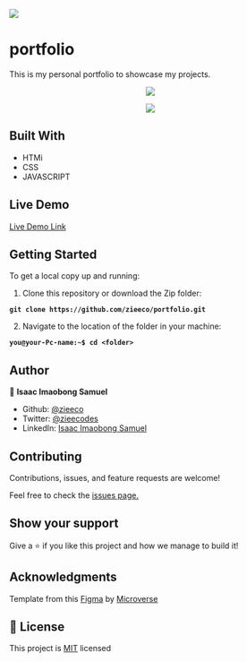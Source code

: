 ![](https://img.shields.io/badge/Microverse-blueviolet)

# portfolio

This is my personal portfolio to showcase my projects.

<p align="center">
  <img src="../images/mobile_portfolio.png"/>
</p>

<p align="center">
  <img src="../images/portfolio.png"/>
</p>


## Built With

- HTMi
- CSS
- JAVASCRIPT

## Live Demo

[Live Demo Link](https://zieeco.github.io/portfolio/)

## Getting Started

To get a local copy up and running:

1. Clone this repository or download the Zip folder:

**``git clone https://github.com/zieeco/portfolio.git``**

2. Navigate to the location of the folder in your machine:

**``you@your-Pc-name:~$ cd <folder>``**

## Author

👤 **Isaac Imaobong Samuel**

- Github: [@zieeco](https://github.com/zieeco)
- Twitter: [@zieecodes](https://twitter.com/zieecodes)
- LinkedIn: [Isaac Imaobong Samuel](https://www.linkedin.com/in/isaac-imaobong-samuel/)


## Contributing

Contributions, issues, and feature requests are welcome!

Feel free to check the [issues page.](https://github.com/zieeco/portfolio/issues)

## Show your support

Give a ⭐️ if you like this project and how we manage to build it!

## Acknowledgments

Template from this [Figma](https://www.figma.com/file/l7SqJ3ZfkAKih9sFxvWSR4/Microverse-Student-Project-1) by [Microverse](https://bit.ly/MicroverseTN)


## 📝 License

This project is [MIT](./MIT.md) licensed